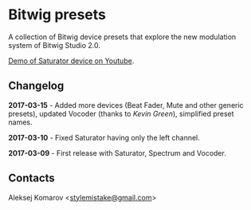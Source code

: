# Bitwig presets

A collection of Bitwig device presets that explore the new modulation system
of Bitwig Studio 2.0.

[Demo of Saturator device on Youtube](https://www.youtube.com/watch?v=wNrMiP9-EPk).


## Changelog

**2017-03-15** - Added more devices (Beat Fader, Mute and other generic presets),
updated Vocoder (thanks to *Kevin Green*), simplified preset names.

**2017-03-10** - Fixed Saturator having only the left channel.

**2017-03-09** - First release with Saturator, Spectrum and Vocoder.


## Contacts

Aleksej Komarov <[stylemistake@gmail.com]>

[stylemistake.com]: http://stylemistake.com
[stylemistake@gmail.com]: mailto:stylemistake@gmail.com
